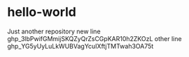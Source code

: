 # hello-world
Just another repository
new line
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
other line
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
